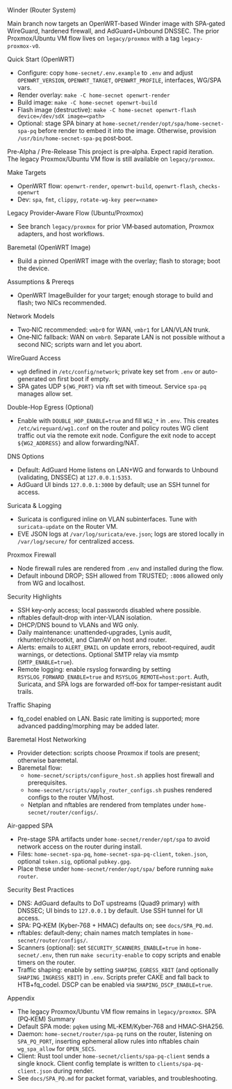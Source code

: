 Winder (Router System)

Main branch now targets an OpenWRT-based Winder image with SPA‑gated WireGuard, hardened firewall, and AdGuard+Unbound DNSSEC. The prior Proxmox/Ubuntu VM flow lives on `legacy/proxmox` with a tag `legacy-proxmox-v0`.

Quick Start (OpenWRT)
- Configure: copy `home-secnet/.env.example` to `.env` and adjust `OPENWRT_VERSION`, `OPENWRT_TARGET`, `OPENWRT_PROFILE`, interfaces, WG/SPA vars.
- Render overlay: `make -C home-secnet openwrt-render`
- Build image: `make -C home-secnet openwrt-build`
- Flash image (destructive): `make -C home-secnet openwrt-flash device=/dev/sdX image=<path>`
- Optional: stage SPA binary at `home-secnet/render/opt/spa/home-secnet-spa-pq` before render to embed it into the image. Otherwise, provision `/usr/bin/home-secnet-spa-pq` post‑boot.

Pre-Alpha / Pre-Release
This project is pre‑alpha. Expect rapid iteration. The legacy Proxmox/Ubuntu VM flow is still available on `legacy/proxmox`.

Make Targets
- OpenWRT flow: `openwrt-render`, `openwrt-build`, `openwrt-flash`, `checks-openwrt`
- Dev: `spa`, `fmt`, `clippy`, `rotate-wg-key peer=<name>`

Legacy Provider‑Aware Flow (Ubuntu/Proxmox)
- See branch `legacy/proxmox` for prior VM‑based automation, Proxmox adapters, and host workflows.

Baremetal (OpenWRT Image)
- Build a pinned OpenWRT image with the overlay; flash to storage; boot the device.

Assumptions & Prereqs
- OpenWRT ImageBuilder for your target; enough storage to build and flash; two NICs recommended.

Network Models
- Two‑NIC recommended: `vmbr0` for WAN, `vmbr1` for LAN/VLAN trunk.
- One‑NIC fallback: WAN on `vmbr0`. Separate LAN is not possible without a second NIC; scripts warn and let you abort.

WireGuard Access
- `wg0` defined in `/etc/config/network`; private key set from `.env` or auto-generated on first boot if empty.
- SPA gates UDP `${WG_PORT}` via nft set with timeout. Service `spa-pq` manages allow set.

Double-Hop Egress (Optional)
- Enable with `DOUBLE_HOP_ENABLE=true` and fill `WG2_*` in `.env`. This creates `/etc/wireguard/wg1.conf` on the router and policy routes WG client traffic out via the remote exit node. Configure the exit node to accept `${WG2_ADDRESS}` and allow forwarding/NAT.

DNS Options
- Default: AdGuard Home listens on LAN+WG and forwards to Unbound (validating, DNSSEC) at `127.0.0.1:5353`.
- AdGuard UI binds `127.0.0.1:3000` by default; use an SSH tunnel for access.

Suricata & Logging
- Suricata is configured inline on VLAN subinterfaces. Tune with `suricata-update` on the Router VM.
- EVE JSON logs at `/var/log/suricata/eve.json`; logs are stored locally in `/var/log/secure/` for centralized access.

Proxmox Firewall
- Node firewall rules are rendered from `.env` and installed during the flow.
- Default inbound DROP; SSH allowed from TRUSTED; `:8006` allowed only from WG and localhost.

Security Highlights
- SSH key‑only access; local passwords disabled where possible.
- nftables default‑drop with inter‑VLAN isolation.
- DHCP/DNS bound to VLANs and WG only.
- Daily maintenance: unattended‑upgrades, Lynis audit, rkhunter/chkrootkit, and ClamAV on host and router.
- Alerts: emails to `ALERT_EMAIL` on update errors, reboot‑required, audit warnings, or detections. Optional SMTP relay via msmtp (`SMTP_ENABLE=true`).
- Remote logging: enable rsyslog forwarding by setting `RSYSLOG_FORWARD_ENABLE=true` and `RSYSLOG_REMOTE=host:port`. Auth, Suricata, and SPA logs are forwarded off‑box for tamper‑resistant audit trails.

Traffic Shaping
- fq_codel enabled on LAN. Basic rate limiting is supported; more advanced padding/morphing may be added later.

Baremetal Host Networking
- Provider detection: scripts choose Proxmox if tools are present; otherwise baremetal.
- Baremetal flow:
  - `home-secnet/scripts/configure_host.sh` applies host firewall and prerequisites.
  - `home-secnet/scripts/apply_router_configs.sh` pushes rendered configs to the router VM/host.
  - Netplan and nftables are rendered from templates under `home-secnet/router/configs/`.

Air-gapped SPA
- Pre-stage SPA artifacts under `home-secnet/render/opt/spa` to avoid network access on the router during install.
- Files: `home-secnet-spa-pq`, `home-secnet-spa-pq-client`, `token.json`, optional `token.sig`, optional `pubkey.gpg`.
- Place these under `home-secnet/render/opt/spa/` before running `make router`.

Security Best Practices
- DNS: AdGuard defaults to DoT upstreams (Quad9 primary) with DNSSEC; UI binds to `127.0.0.1` by default. Use SSH tunnel for UI access.
- SPA: PQ‑KEM (Kyber‑768 + HMAC) defaults on; see `docs/SPA_PQ.md`.
- nftables: default‑deny; chain names match templates in `home-secnet/router/configs/`.
- Scanners (optional): set `SECURITY_SCANNERS_ENABLE=true` in `home-secnet/.env`, then run `make security-enable` to copy scripts and enable timers on the router.
- Traffic shaping: enable by setting `SHAPING_EGRESS_KBIT` (and optionally `SHAPING_INGRESS_KBIT`) in `.env`. Scripts prefer CAKE and fall back to HTB+fq_codel. DSCP can be enabled via `SHAPING_DSCP_ENABLE=true`.

Appendix
- The legacy Proxmox/Ubuntu VM flow remains in `legacy/proxmox`.
SPA (PQ‑KEM) Summary
- Default SPA mode: `pqkem` using ML‑KEM/Kyber‑768 and HMAC‑SHA256.
- Daemon: `home-secnet/router/spa-pq` runs on the router, listening on `SPA_PQ_PORT`, inserting ephemeral allow rules into nftables chain `wg_spa_allow` for `OPEN_SECS`.
- Client: Rust tool under `home-secnet/clients/spa-pq-client` sends a single knock. Client config template is written to `clients/spa-pq-client.json` during render.
- See `docs/SPA_PQ.md` for packet format, variables, and troubleshooting.

